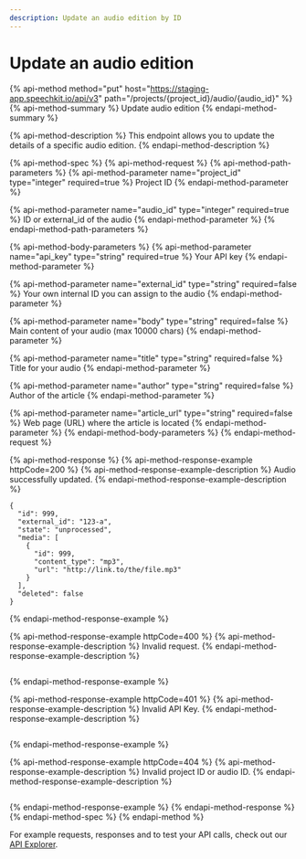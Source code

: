```yaml
---
description: Update an audio edition by ID
---
```


# Update an audio edition

{% api-method method="put" host="https://staging-app.speechkit.io/api/v3" path="/projects/{project\_id}/audio/{audio\_id}" %}
{% api-method-summary %}
Update audio edition 
{% endapi-method-summary %}

{% api-method-description %}
This endpoint allows you to update the details of a specific audio edition.
{% endapi-method-description %}

{% api-method-spec %}
{% api-method-request %}
{% api-method-path-parameters %}
{% api-method-parameter name="project\_id" type="integer" required=true %}
Project ID
{% endapi-method-parameter %}

{% api-method-parameter name="audio\_id" type="integer" required=true %}
ID or external\_id of the audio
{% endapi-method-parameter %}
{% endapi-method-path-parameters %}

{% api-method-body-parameters %}
{% api-method-parameter name="api\_key" type="string" required=true %}
Your API key
{% endapi-method-parameter %}

{% api-method-parameter name="external\_id" type="string" required=false %}
Your own internal ID you can assign to the audio
{% endapi-method-parameter %}

{% api-method-parameter name="body" type="string" required=false %}
Main content of your audio \(max 10000 chars\)
{% endapi-method-parameter %}

{% api-method-parameter name="title" type="string" required=false %}
Title for your audio
{% endapi-method-parameter %}

{% api-method-parameter name="author" type="string" required=false %}
Author of the article
{% endapi-method-parameter %}

{% api-method-parameter name="article\_url" type="string" required=false %}
Web page \(URL\) where the article is located
{% endapi-method-parameter %}
{% endapi-method-body-parameters %}
{% endapi-method-request %}

{% api-method-response %}
{% api-method-response-example httpCode=200 %}
{% api-method-response-example-description %}
Audio successfully updated.
{% endapi-method-response-example-description %}

```
{
  "id": 999,
  "external_id": "123-a",
  "state": "unprocessed",
  "media": [
    {
      "id": 999,
      "content_type": "mp3",
      "url": "http://link.to/the/file.mp3"
    }
  ],
  "deleted": false
}
```
{% endapi-method-response-example %}

{% api-method-response-example httpCode=400 %}
{% api-method-response-example-description %}
Invalid request.
{% endapi-method-response-example-description %}

```

```
{% endapi-method-response-example %}

{% api-method-response-example httpCode=401 %}
{% api-method-response-example-description %}
Invalid API Key.
{% endapi-method-response-example-description %}

```

```
{% endapi-method-response-example %}

{% api-method-response-example httpCode=404 %}
{% api-method-response-example-description %}
Invalid project ID or audio ID.
{% endapi-method-response-example-description %}

```

```
{% endapi-method-response-example %}
{% endapi-method-response %}
{% endapi-method-spec %}
{% endapi-method %}

For example requests, responses and to test your API calls, check out our [API Explorer](https://staging-app.speechkit.io/api/documentation).


